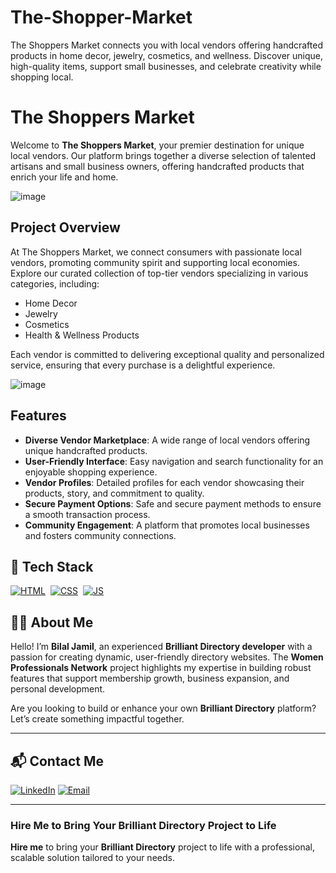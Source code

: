 # The-Shopper-Market
The Shoppers Market connects you with local vendors offering handcrafted products in home decor, jewelry, cosmetics, and wellness. Discover unique, high-quality items, support small businesses, and celebrate creativity while shopping local.
# The Shoppers Market

Welcome to **The Shoppers Market**, your premier destination for unique local vendors. Our platform brings together a diverse selection of talented artisans and small business owners, offering handcrafted products that enrich your life and home.

![image](https://github.com/user-attachments/assets/2d00e5c9-8c11-4af8-b938-5cb3170bdd7a)

## Project Overview

At The Shoppers Market, we connect consumers with passionate local vendors, promoting community spirit and supporting local economies. Explore our curated collection of top-tier vendors specializing in various categories, including:

- Home Decor
- Jewelry
- Cosmetics
- Health & Wellness Products

Each vendor is committed to delivering exceptional quality and personalized service, ensuring that every purchase is a delightful experience.


![image](https://github.com/user-attachments/assets/d8b2703f-6315-4132-8b72-e30811bfbc9e)

## Features

- **Diverse Vendor Marketplace**: A wide range of local vendors offering unique handcrafted products.
- **User-Friendly Interface**: Easy navigation and search functionality for an enjoyable shopping experience.
- **Vendor Profiles**: Detailed profiles for each vendor showcasing their products, story, and commitment to quality.
- **Secure Payment Options**: Safe and secure payment methods to ensure a smooth transaction process.
- **Community Engagement**: A platform that promotes local businesses and fosters community connections.

## 📌 Tech Stack
[![HTML](https://img.shields.io/badge/html5%20-%23E34F26.svg?&style=for-the-badge&logo=html5&logoColor=white)](https://github.com/yourusername/Baby-Support-Services/search?l=html)&nbsp;
[![CSS](https://img.shields.io/badge/css3%20-%231572B6.svg?&style=for-the-badge&logo=css3&logoColor=white)](https://github.com/yourusername/Baby-Support-Services/search?l=css)&nbsp;
[![JS](https://img.shields.io/badge/javascript%20-%23323330.svg?&style=for-the-badge&logo=javascript&logoColor=%23F7DF1E)](https://github.com/yourusername/Baby-Support-Services/search?l=javascript)


## 👨‍💻 About Me

Hello! I’m **Bilal Jamil**, an experienced **Brilliant Directory developer** with a passion for creating dynamic, user-friendly directory websites. The **Women Professionals Network** project highlights my expertise in building robust features that support membership growth, business expansion, and personal development.

Are you looking to build or enhance your own **Brilliant Directory** platform? Let’s create something impactful together.

---

## 📬 Contact Me

[![LinkedIn](https://img.shields.io/badge/LinkedIn-Connect-blue?style=for-the-badge&logo=linkedin)](http://www.linkedin.com/in/dev-bilal)
[![Email](https://img.shields.io/badge/Email-Contact%20Me-orange?style=for-the-badge&logo=gmail)](mailto:info.devbilal@gmail.com)

---



### **Hire Me to Bring Your Brilliant Directory Project to Life**

**Hire me** to bring your **Brilliant Directory** project to life with a professional, scalable solution tailored to your needs.
